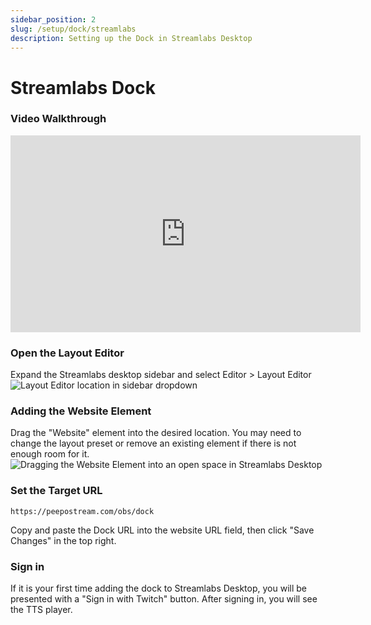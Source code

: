 ```yaml
---
sidebar_position: 2
slug: /setup/dock/streamlabs
description: Setting up the Dock in Streamlabs Desktop
---
```


# Streamlabs Dock

### Video Walkthrough
<div style={{textAlign: 'center'}}>
<iframe width="560" height="315" src="https://www.youtube-nocookie.com/embed/vJrVP-57zJo" title="YouTube video player" frameborder="0" allow="accelerometer; autoplay; clipboard-write; encrypted-media; gyroscope; picture-in-picture; web-share" allowfullscreen></iframe>
</div>

### Open the Layout Editor

Expand the Streamlabs desktop sidebar and select Editor > Layout Editor  
![Layout Editor location in sidebar dropdown](@site/static/img/Layout_Editor_Streamlabs.png)

### Adding the Website Element

Drag the "Website" element into the desired location. You may need to change the layout preset or remove an existing element if there is not enough room for it.  
 ![Dragging the Website Element into an open space in Streamlabs Desktop](@site/static/img/Website_Element_Streamlabs.png)

### Set the Target URL

```
https://peepostream.com/obs/dock
```

 Copy and paste the Dock URL into the website URL field, then click "Save Changes" in the top right.

### Sign in

If it is your first time adding the dock to Streamlabs Desktop, you will be presented with a "Sign in with Twitch" button. After signing in, you will see the TTS player.
